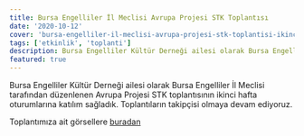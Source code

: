 ```yaml
---
title: Bursa Engelliler İl Meclisi Avrupa Projesi STK Toplantısı
date: '2020-10-12'
cover: 'bursa-engelliler-il-meclisi-avrupa-projesi-stk-toplantisi-ikinci-hafta.jpg'
tags: ['etkinlik', 'toplanti']
description: Bursa Engelliler Kültür Derneği ailesi olarak Bursa Engelliler İl Meclisi tarafından düzenlenen Avrupa Projesi STK toplantısına katılım sağladık.
featured: true
---
```


Bursa Engelliler Kültür Derneği ailesi olarak Bursa Engelliler İl Meclisi tarafından düzenlenen Avrupa Projesi STK toplantısının ikinci hafta oturumlarına katılım sağladık. Toplantıların takipçisi olmaya devam ediyoruz.

Toplantımıza ait görsellere <a href="https://photos.app.goo.gl/fvhQa5zjH6DJdkS96" target="_blank" rel="noopener noreferrer">buradan</a>